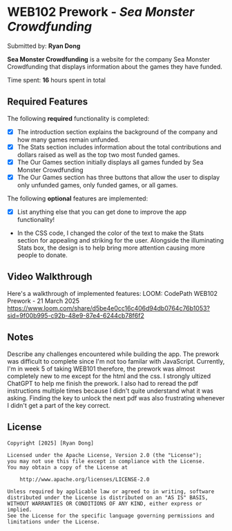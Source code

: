 # WEB102 Prework - *Sea Monster Crowdfunding*

Submitted by: **Ryan Dong**

**Sea Monster Crowdfunding** is a website for the company Sea Monster Crowdfunding that displays information about the games they have funded.

Time spent: **16** hours spent in total

## Required Features

The following **required** functionality is completed:

* [X] The introduction section explains the background of the company and how many games remain unfunded.
* [X] The Stats section includes information about the total contributions and dollars raised as well as the top two most funded games.
* [X] The Our Games section initially displays all games funded by Sea Monster Crowdfunding
* [X] The Our Games section has three buttons that allow the user to display only unfunded games, only funded games, or all games.

The following **optional** features are implemented:

* [X] List anything else that you can get done to improve the app functionality!
- In the CSS code, I changed the color of the text to make the Stats section for appealing and striking for the user. Alongside the illuminating Stats box, the design is to help bring more attention causing more people to donate.

## Video Walkthrough

Here's a walkthrough of implemented features:
LOOM: CodePath WEB102 Prework - 21 March 2025
https://www.loom.com/share/d5be4e0cc16c406d94db0764c76b1053?sid=9f00b995-c92b-48e9-87e4-6244cb78f6f2

<!-- Replace this with whatever GIF tool you used! -->
<!-- Recommended tools:
[Kap](https://getkap.co/) for macOS
[ScreenToGif](https://www.screentogif.com/) for Windows
[peek](https://github.com/phw/peek) for Linux. -->

## Notes

Describe any challenges encountered while building the app.
The prework was difficult to complete since I'm not too familar with JavaScript. Currently, I'm in week 5 of taking WEB101 therefore, the prework was almost completely new to me except for the html and the css. I strongly ultized ChatGPT to help me finish the prework. I also had to reread the pdf instructions multiple times because I didn't quite understand what it was asking. Finding the key to unlock the next pdf was also frustrating whenever I didn't get a part of the key correct.

## License

    Copyright [2025] [Ryan Dong]

    Licensed under the Apache License, Version 2.0 (the "License");
    you may not use this file except in compliance with the License.
    You may obtain a copy of the License at

        http://www.apache.org/licenses/LICENSE-2.0

    Unless required by applicable law or agreed to in writing, software
    distributed under the License is distributed on an "AS IS" BASIS,
    WITHOUT WARRANTIES OR CONDITIONS OF ANY KIND, either express or implied.
    See the License for the specific language governing permissions and
    limitations under the License.
